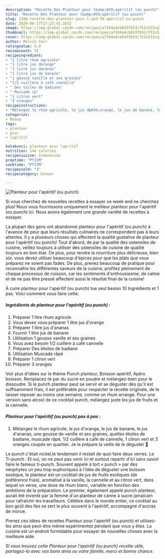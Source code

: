 ```yaml
---
description: "Recette Des Planteur pour l&amp;#39;apéritif (ou punch)"
title: "Recette Des Planteur pour l&amp;#39;apéritif (ou punch)"
slug: 1348-recette-des-planteur-pour-l-and-39-aperitif-ou-punch
date: 2020-06-17T17:23:43.263Z
image: https://img-global.cpcdn.com/recipes/a7104a4cb8d3fb53/751x532cq70/planteur-pour-laperitif-ou-punch-photo-principale-de-la-recette.jpg
thumbnail: https://img-global.cpcdn.com/recipes/a7104a4cb8d3fb53/751x532cq70/planteur-pour-laperitif-ou-punch-photo-principale-de-la-recette.jpg
cover: https://img-global.cpcdn.com/recipes/a7104a4cb8d3fb53/751x532cq70/planteur-pour-laperitif-ou-punch-photo-principale-de-la-recette.jpg
author: Melvin Carr
ratingvalue: 3.9
reviewcount: 15
recipeingredient:
- "1 litre rhum agricole"
- "1 litre jus dorange"
- "1 litre jus dananas"
- "1 litre jus de banane"
- "1 gousse vanille et ses graines"
- "1/2 cuillère à café cannelle"
- " Des toiles de badiane"
- " Muscade rp"
- "1 citron vert"
- "3 oranges"
recipeinstructions:
- "Mélangez le rhum agricole, le jus d&#39;orange, le jus de banane, le jus d&#39;ananas, une gousse de vanille et ses graines, quelles étoiles de badiane, muscade râpé, 1/2 cuillère à café de cannelle, 1 citron vert et 3 oranges coupés en quartier. Je le prépare la veille de le déguster 🍹"
categories:
- Resep
tags:
- planteur
- pour
- lapritif

katakunci: planteur pour lapritif 
nutrition: 144 calories
recipecuisine: Indonesian
preptime: "PT31M"
cooktime: "PT37M"
recipeyield: "3"
recipecategory: Dinner

---
```



![Planteur pour l&#39;apéritif (ou punch)](https://img-global.cpcdn.com/recipes/a7104a4cb8d3fb53/751x532cq70/planteur-pour-laperitif-ou-punch-photo-principale-de-la-recette.jpg)

Si vous cherchez de nouvelles recettes à essayer ce week end ne cherchez plus! Nous vous fournissons uniquement le meilleur planteur pour l&#39;apéritif (ou punch) ici. Nous avons également une grande variété de recettes à essayer.

La plupart des gens ont abandonné planteur pour l&#39;apéritif (ou punch) à l'avance de peur que leurs résultats culinaires ne correspondent pas à leurs attentes. Il y a plusieurs choses qui affectent la qualité gustative de planteur pour l&#39;apéritif (ou punch)! Tout d'abord, de par la qualité des ustensiles de cuisine, veillez toujours à utiliser des ustensiles de cuisine de qualité toujours en bon état. De plus, pour rendre la nourriture plus délicieuse, bien sûr, vous devez utiliser beaucoup d'épices pour que les plats que vous préparez ne soient pas fades. De plus, prenez beaucoup de pratique pour reconnaître les différentes saveurs de la cuisine, profitez pleinement de chaque processus de cuisson, car les sentiments d'enthousiasme, de calme et de ne pas être pressé affectent aussi le résultat final de la cuisine!

<!--inarticleads1-->

À cuire planteur pour l&#39;apéritif (ou punch) tue seul besion 10 Ingrédients et 1 pas. Voici comment vous faire cette.

##### Ingrédients de planteur pour l&#39;apéritif (ou punch) :

1. Préparer 1 litre rhum agricole
1. Vous devez vous préparer 1 litre jus d&#39;orange
1. Préparer 1 litre jus d&#39;ananas
1. Fournir 1 litre jus de banane
1. Utilisation 1 gousse vanille et ses graines
1. Vous avez besoin 1/2 cuillère à café cannelle
1. Préparer  Des étoiles de badiane
1. Utilisation  Muscade râpé
1. Préparer 1 citron vert
1. Préparer 3 oranges


Voir plus d&#39;idées sur le thème Punch planteur, Boisson apéritif, Apéro boisson. Remplacez-le par du sucre en poudre et mélangez-bien pour le dissoudre. Si le punch planteur peut se servir et se déguster dès qu&#39;il est suffisamment frais, il est préférable pour respecter la recette originale, de le laisser reposer au moins une semaine, comme un rhum arrangé. Pour une version sans alcool de ce cocktail punch, mélangez juste les jus de fruits et la cannelle. 

<!--inarticleads2-->

##### Planteur pour l&#39;apéritif (ou punch) pas à pas :

1. Mélangez le rhum agricole, le jus d&#39;orange, le jus de banane, le jus d&#39;ananas, une gousse de vanille et ses graines, quelles étoiles de badiane, muscade râpé, 1/2 cuillère à café de cannelle, 1 citron vert et 3 oranges coupés en quartier. Je le prépare la veille de le déguster 🍹


Le punch c&#39;était nickel,le lendemain il restait de quoi faire deux verres. Le Ti-punch : Et oui, on ne peut pas venir ici et surtout repartir d&#39;ici sans savoir faire le fameux ti-punch. Souvent appelé à tort « punch » par des néophytes un peu trop euphoriques à l&#39;idée de déguster une boisson exotique, le planteur est un cocktail de jus de fruits exotiques (de préférence frais), aromatisé à la vanille, la cannelle et au citron vert, dans lequel on verse, une dose de rhum blanc, variable en fonction des ambitions de la préparation. Le premier, également appelé punch planteur, aurait été inventé par la femme d&#39;un planteur de canne à sucre jamaïcain pour rafraîchir les travailleurs. Célèbre dans le monde entier, ce cocktail au bon goût des îles se sert le plus souvent à l&#39;apéritif, accompagné d&#39;accras de morue. 

<!--inarticleads1-->

<p>
Prenez ces idées de recettes Planteur pour l&#39;apéritif (ou punch) et utilisez-les ainsi que peut-être même expérimentez pendant que vous y êtes. La cuisine est un endroit formidable pour essayer de nouvelles choses avec la meilleure aide.
</p>

<p>
<i>Si vous trouvez cette Planteur pour l&#39;apéritif (ou punch) recette utile, partagez-la avec vos bons amis ou votre famille, merci et bonne chance.</i>
</p>
